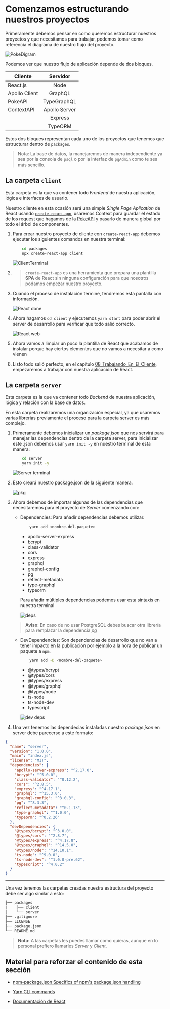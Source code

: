 # Comenzamos estructurando nuestros proyectos

Primeramente debemos pensar en como queremos estructurar nuestros proyectos y que necesitamos para trabajar, podemos tomar como referencia el diagrama de nuestro flujo del proyecto.

![PokeDigram](/.github/Diagram.png)

Podemos ver que nuestro flujo de aplicación depende de dos bloques.

| Cliente  |    Servidor   |
|----------|:-------------:|
| React.js |  Node         |
| Apollo Client |    GraphQL    |
| PokeAPI | TypeGraphQL   |
| ContextAPI | Apollo Server   |
|  | Express   |
|  | TypeORM  |

Estos dos bloques representan cada uno de los proyectos que tenemos que estructurar dentro de `packages`.

> Nota: La base de datos, la manejaremos de manera independiente ya sea por la consola de `psql` o por la interfaz de `pgAdmin` como te sea más sencillo.

## La carpeta `client`

Esta carpeta es la que va contener todo _Frontend_ de nuestra aplicación, lógica e interfaces de usuario.

Nuestro cliente en esta ocasión será una simple _Single Page Aplication_ de React usando [`create-react-app`](https://create-react-app.dev/), usaremos Context para guardar el estado de los request que hagamos de la [PokeAPI](https://pokeapi.co/) y pasarlo de manera global por todo el árbol de componentes.

1. Para crear nuestro proyecto de cliente con `create-react-app` debemos ejecutar los siguientes comandos en nuestra terminal:

    ```bash
        cd packages
        npx create-react-app client
    ```

    ![ClientTerminal](assets/clientterm.PNG)

2. > `create-react-app` es una herramienta que prepara una plantilla **SPA** de React sin ninguna configuración para que nosotros podamos empezar nuestro proyecto.

3. Cuando el proceso de instalación termine, tendremos esta pantalla con información.

    ![React done](assets/reactdone.PNG)

4. Ahora hagamos `cd client` y ejecutemos `yarn start` para poder abrir el server de desarrollo para verificar que todo salió correcto.

    ![React web](assets/reactweb.PNG)

5. Ahora vamos a limpiar un poco la plantilla de React que acabamos de instalar porque hay ciertos elementos que no vamos a necesitar a como vienen  

6. Listo todo salió perfecto, en el capitulo [08_Trabajando_En_El_Cliente](https://github.com/rodzy/workshop-react-graphql/tree/master/08_Trabajando_En_El_Cliente), empezaremos a trabajar con nuestra aplicación de React.

## La carpeta `server`

Esta carpeta es la que va contener todo _Backend_ de nuestra aplicación, lógica y relación con la base de datos.

En esta carpeta realizaremos una organización especial, ya que usaremos varias librerias previamente el proceso para la carpeta server es más complejo.

1. Primeramente debemos inicializar un _package.json_ que nos servirá para manejar las dependencias dentro de la carpeta server, para inicializar este .json debemos usar `yarn init -y` en nuestro terminal de esta manera:

    ```bash
        cd server
        yarn init -y
    ```

    ![Server terminal](assets/serverterm.PNG)

2. Esto creará nuestro package.json de la siguiente manera.

    ![pkg](assets/pkgjsonserver.PNG)

3. Ahora debemos de importar algunas de las dependencias que necesitaremos para el proyecto de _Server_ comenzando con:

    - Dependencies: Para añadir dependencias debemos utilizar.

        ```bash
            yarn add <nombre-del-paquete>
        ```

        - apollo-server-express
        - bcrypt
        - class-validator
        - cors
        - express
        - graphql
        - graphql-config
        - pg
        - reflect-metadata
        - type-graphql
        - typeorm

        Para añadir múltiples dependencias podemos usar esta sintaxis en nuestra terminal

        ![deps](assets/deps.PNG)

    > **Aviso**: En caso de no usar PostgreSQL debes buscar otra librería para remplazar la dependencia _pg_

    - DevDependencies: Son dependencias de desarrollo que no van a tener impacto en la publicación por ejemplo a la hora de publicar un paquete a `npm`.

        ```bash
            yarn add -D <nombre-del-paquete>
        ```

        - @types/bcrypt
        - @types/cors
        - @types/express
        - @types/graphql
        - @types/node
        - ts-node
        - ts-node-dev
        - typescript

        ![dev deps](assets/devdeps.PNG)

4. Una vez tenemos las dependecias instaladas nuestro _package.json_ en server debe parecerse a este formato:

```json
{
  "name": "server",
  "version": "1.0.0",
  "main": "index.js",
  "license": "MIT",
  "dependencies": {
    "apollo-server-express": "^2.17.0",
    "bcrypt": "^5.0.0",
    "class-validator": "^0.12.2",
    "cors": "^2.8.5",
    "express": "^4.17.1",
    "graphql": "^15.3.0",
    "graphql-config": "^3.0.3",
    "pg": "^8.3.3",
    "reflect-metadata": "^0.1.13",
    "type-graphql": "^1.0.0",
    "typeorm": "^0.2.26"
  },
  "devDependencies": {
    "@types/bcrypt": "^3.0.0",
    "@types/cors": "^2.8.7",
    "@types/express": "^4.17.8",
    "@types/graphql": "^14.5.0",
    "@types/node": "^14.10.1",
    "ts-node": "^9.0.0",
    "ts-node-dev": "^1.0.0-pre.62",
    "typescript": "^4.0.2"
  }
}
```

-------
Una vez tenemos las carpetas creadas nuestra estructura del proyecto debe ser algo similar a esto:

```s
├── packages
|    ├── client
|    └── server
├── .gitignore
├── LICENSE
├── package.json
└── README.md
```

> **Nota:** A las carpetas les puedes llamar como quieras, aunque en lo personal prefiero llamarles _Server_ y _Client_.

## Material para reforzar el contenido de esta sección

- [npm-package.json Specifics of npm's package.json handling](https://docs.npmjs.com/files/package.json)

- [Yarn CLI commands](https://classic.yarnpkg.com/en/docs/cli/)

- [Documentación de React](https://es.reactjs.org/)
